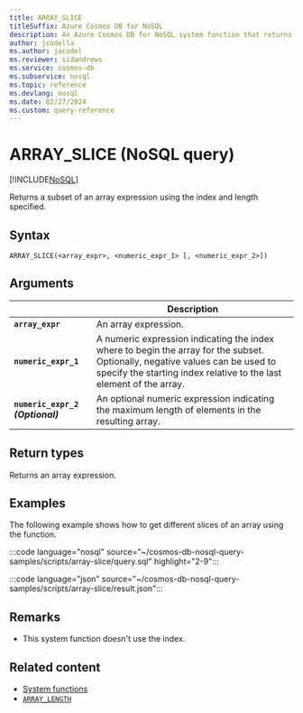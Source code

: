 ```yaml
---
title: ARRAY_SLICE
titleSuffix: Azure Cosmos DB for NoSQL
description: An Azure Cosmos DB for NoSQL system function that returns a subset of the items in an array.
author: jcodella
ms.author: jacodel
ms.reviewer: sidandrews
ms.service: cosmos-db
ms.subservice: nosql
ms.topic: reference
ms.devlang: nosql
ms.date: 02/27/2024
ms.custom: query-reference
---
```


# ARRAY_SLICE (NoSQL query)

[!INCLUDE[NoSQL](../../includes/appliesto-nosql.md)]

Returns a subset of an array expression using the index and length specified.
  
## Syntax
  
```nosql
ARRAY_SLICE(<array_expr>, <numeric_expr_1> [, <numeric_expr_2>])  
```  
  
## Arguments

| | Description |
| --- | --- |
| **`array_expr`** | An array expression. |
| **`numeric_expr_1`** | A numeric expression indicating the index where to begin the array for the subset. Optionally, negative values can be used to specify the starting index relative to the last element of the array. |
| **`numeric_expr_2` *(Optional)*** | An optional numeric expression indicating the maximum length of elements in the resulting array. |

## Return types

Returns an array expression.  

## Examples
  
The following example shows how to get different slices of an array using the function.  
  
:::code language="nosql" source="~/cosmos-db-nosql-query-samples/scripts/array-slice/query.sql" highlight="2-9":::  

:::code language="json" source="~/cosmos-db-nosql-query-samples/scripts/array-slice/result.json":::

## Remarks

- This system function doesn't use the index.

## Related content

- [System functions](system-functions.yml)
- [`ARRAY_LENGTH`](array-length.md)
